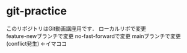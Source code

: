 # git-practice
このリポジトリはGit動画講座用です．
ローカルリポで変更  
feature-newブランチで変更
no-fast-forwardで変更
mainブランチで変更(conflict発生) ←イマココ
